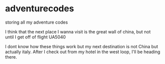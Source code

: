 # adventurecodes
storing all my adventure codes

I think that the next place I wanna visit is the great wall of china, but not until I get off of flight UA5040 

I dont know how these things work but my next destination is not China but actually italy. After I check out from my hotel in the west loop, I'll be heading there. 
